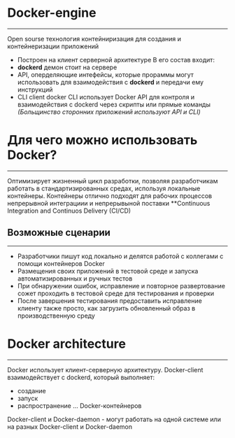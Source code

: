 # Docker-engine
---
Open sourse технология контейниризация для создания и контейнеризации приложений
- Построен на клиент серверной архитектуре
В его состав входит:
- **dockerd**  демон стоит на сервере
- API, оперделяющие интефейсы, которые прораммы могут использовать для взаимодействия с **dockerd** и передачи ему инструкций
- CLI client docker
  CLI использует Docker API для контроля и взаимодействия c dockerd через скрипты  или прямые команды
  *(Больщинство сторонних приложений используют API и CLI)*

# Для чего можно использовать Docker?
---
Оптимизирует жизненный цикл разработки, позволяя разработчикам работать в стандартизированных средах, используя локальные контейнеры.
Контейнеры отлично подходят для рабочих процессов непрерывной интеграциии и непрерывыной поставки **Continuous Integration and Continuos Delivery (CI/CD)

## Возможные сценарии
---
- Разработчики пишут код локально и делятся работой с коллегами с помощи контейнеров Docker
- Размещения своих приложений в тестовой среде и запуска автоматизированных и ручных тестов
- При обнаружении ошибок, исправление и повторное развертование сожет проходить в тестовой среде для тестирования и проверки
- После завершения тестирования предоставить исправление клиенту также просто, как загрузить обновленный образ в производственную среду


# Docker architecture
---
Docker использует клиент-серверную архитектуру.
Docker-client взаимодействует с dockerd, который выполняет:
- создание
- запуск
- распространение
... Docker-контейнеров

Docker-client и Docker-daemon - могут работать на одной системе или на разных
Docker-client и Docker-daemon 



